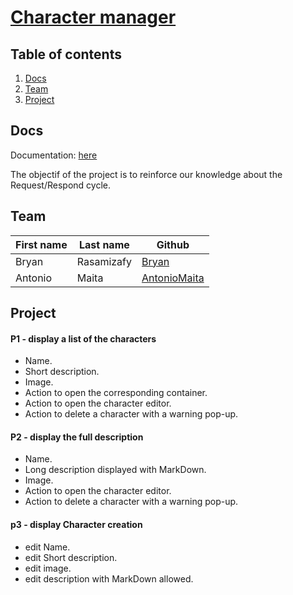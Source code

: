 # [Character manager](https://antoniomaita.github.io/character-manager/)
## Table of contents

1. [Docs](#docs)
1. [Team](#Team)
1. [Project](#Project)

<a name="quick-start" ></a>
## Docs

Documentation: [here](https://github.com/becodeorg/LIE-Jepsen-3.20/tree/master/02-the-hill/01-javascript/02-character-manager)

The objectif of the project is to reinforce our knowledge about the Request/Respond cycle.


<a name="Team" ></a>
## Team

| First name | Last name | Github |
|---|---|---|
|Bryan|Rasamizafy|<a href="https://github.com/RasamizafyB">Bryan</a>
|Antonio|Maita|<a href="https://github.com/AntonioMaita">AntonioMaita</a>

<a name="Project" ></a>
## Project


#### P1 - display a list of the characters
  * Name.
  * Short description.
  * Image.
  * Action to open the corresponding container.
  * Action to open the character editor.
  * Action to delete a character with a warning pop-up.
#### P2 - display the full description
  * Name.
  * Long description displayed with MarkDown.
  * Image.
  * Action to open the character editor.
  * Action to delete a character with a warning pop-up.
#### p3 - display Character creation
  * edit Name.
  * edit Short description.
  * edit image.
  * edit description with MarkDown allowed.

